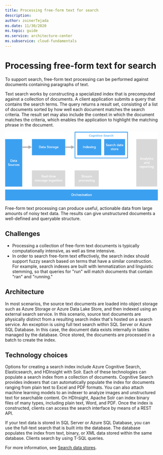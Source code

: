 ```yaml
---
title: Processing free-form text for search
description: 
author: zoinerTejada
ms.date: 11/30/2020
ms.topic: guide
ms.service: architecture-center
ms.subservice: cloud-fundamentals
---
```


# Processing free-form text for search

To support search, free-form text processing can be performed against documents containing paragraphs of text.

Text search works by constructing a specialized index that is precomputed against a collection of documents. A client application submits a query that contains the search terms. The query returns a result set, consisting of a list of documents sorted by how well each document matches the search criteria. The result set may also include the context in which the document matches the criteria, which enables the application to highlight the matching phrase in the document.

![Diagram of a search pipeline](./images/search-pipeline.png)

Free-form text processing can produce useful, actionable data from large amounts of noisy text data. The results can give unstructured documents a well-defined and queryable structure.

## Challenges

- Processing a collection of free-form text documents is typically computationally intensive, as well as time intensive.
- In order to search free-form text effectively, the search index should support fuzzy search based on terms that have a similar construction. For example, search indexes are built with lemmatization and linguistic stemming, so that queries for "run" will match documents that contain "ran" and "running."

## Architecture

In most scenarios, the source text documents are loaded into object storage such as Azure Storage or Azure Data Lake Store, and then indexed using an external search service. In this scenario, source text documents are physically distinct from a resulting search index that's hosted on a search service. An exception is using full text search within SQL Server or Azure SQL Database. In this case, the document data exists internally in tables managed by the database. Once stored, the documents are processed in a batch to create the index.

## Technology choices

Options for creating a search index include Azure Cognitive Search, Elasticsearch, and HDInsight with Solr. Each of these technologies can populate a search index from a collection of documents. Cognitive Search provides indexers that can automatically populate the index for documents ranging from plain text to Excel and PDF formats. You can also attach machine learning models to an indexer to analyze images and unstructured text for searchable content. On HDInsight, Apache Solr can index binary files of many types, including plain text, Word, and PDF. Once the index is constructed, clients can access the search interface by means of a REST API.

If your text data is stored in SQL Server or Azure SQL Database, you can use the full-text search that is built into the database. The database populates the index from text, binary, or XML data stored within the same database. Clients search by using T-SQL queries.

For more information, see [Search data stores](../technology-choices/search-options.md).
